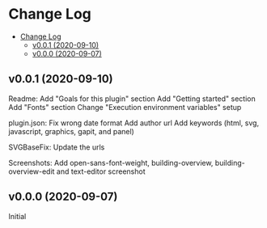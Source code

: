 # Change Log

- [Change Log](#change-log)
  - [v0.0.1 (2020-09-10)](#v001-2020-09-10)
  - [v0.0.0 (2020-09-07)](#v000-2020-09-07)

## v0.0.1 (2020-09-10)

Readme:
  Add "Goals for this plugin" section
  Add "Getting started" section
  Add "Fonts" section
  Change "Execution environment variables" setup

plugin.json:
  Fix wrong date format
  Add author url
  Add keywords (html, svg, javascript, graphics, gapit, and panel)

SVGBaseFix:
  Update the urls

Screenshots:
  Add open-sans-font-weight, building-overview, building-overview-edit and text-editor screenshot

## v0.0.0 (2020-09-07)

Initial

